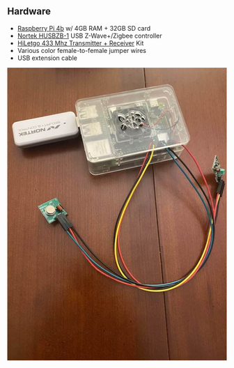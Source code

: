 ## Hardware
- [Raspberry Pi 4b] w/ 4GB RAM + 32GB SD card
- [Nortek HUSBZB-1] USB Z-Wave+/Zigbee controller
- [HiLetgo 433 Mhz Transmitter + Receiver] Kit
- Various color female-to-female jumper wires
- USB extension cable

![hass-pi]

[hass-pi]: https://github.com/darthsebulba04/homeassistant/blob/master/rpi-hass.jpg

[Raspberry Pi 4b]: https://www.raspberrypi.org/products/raspberry-pi-4-model-b/
[Nortek HUSBZB-1]: https://www.nortekcontrol.com/products/2gig/husbzb-1-gocontrol-quickstick-combo/
[HiLetgo 433 Mhz Transmitter + Receiver]: https://www.instructables.com/id/RF-315433-MHz-Transmitter-receiver-Module-and-Ardu/
